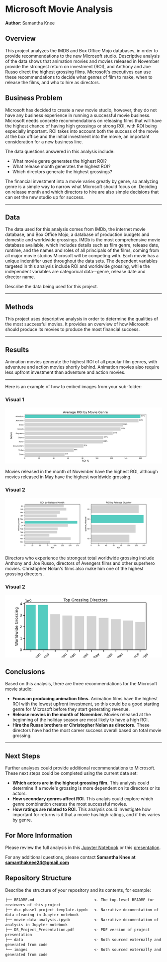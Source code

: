 # Microsoft Movie Analysis

**Author**: Samantha Knee

## Overview

This project analyzes the IMDB and Box Office Mojo databases, in order to provide recommendations to the new Microsoft studio. Descriptive analysis of the data shows that animation movies and movies released in November provide the strongest return on investment (ROI), and Anthony and Joe Russo direct the highest grossing films. Microsoft's executives can use these recommendations to decide what genres of film to make, when to release the films, and who to hire as directors.

## Business Problem

Microsoft has decided to create a new movie studio, however, they do not have any business experience in running a successful movie business. Microsoft needs concrete recommendations on releasing films that will have the highest chance of having high grossings or strong ROI, with ROI being especially important. ROI takes into account both the success of the movie at the box office and the initial investment into the movie, an important consideration for a new business line. 

The data questions answered in this analysis include:
- What movie genre generates the highest ROI?
- What release month generates the highest ROI?
- Which directors generate the highest grossings?

The financial investment into a movie varies greatly by genre, so analyzing genre is a simple way to narrow what Microsoft should focus on. Deciding on release month and which directors to hire are also simple decisions that can set the new studio up for success.

***

## Data

The data used for this analysis comes from IMDb, the internet movie database, and Box Office Mojo, a database of production budgets and domestic and worldwide grossings. IMDb is the most comprehensive movie database available, which includes details such as film genre, release date, runtime, and the names and roles of all principals of the films, coming from all major movie studios Microsoft will be competing with. Each movie has a unique indentifier used throughout the data sets. The dependent variables targeted in this analysis include ROI and worldwide grossing, while the independent variables are categorical data--genre, release date and director name. 

Describe the data being used for this project.

***

## Methods

This project uses descriptive analysis in order to determine the qualities of the most successful movies. It provides an overview of how Microsoft should produce its movies to produce the most financial success. 

***

## Results

Animation movies generate the highest ROI of all popular film genres, with adventure and action movies shortly behind. Animation movies also require less upfront investment than adventure and action movies. 
***

Here is an example of how to embed images from your sub-folder:

### Visual 1
![graph1](./images/ROI_by_genre.png)

Movies released in the month of November have the highest ROI, although movies released in May have the highest worldwide grossing.

### Visual 2
![graph1](./images/ROI_by_release.png)

Directors who experience the strongest total worldwide grossing include Anthony and Joe Russo, directors of Avengers films and other superhero movies. Christopher Nolan's films also make him one of the highest grossing directors.

### Visual 2
![graph1](./images/top_directors.png)


## Conclusions

Based on this analysis, there are three recommendations for the Microsoft movie studio:
* **Focus on producing animation films.** Animation films have the highest ROI with the lowest upfront investment, so this could be a good starting genre for Microsoft before they start generating revenue.
* **Release movies in the month of November.** Movies released at the beginning of the holiday season are most likely to have a high ROI.
* **Hire the Russo brothers or Christopher Nolan as directors.** These directors have had the most career success overall based on total movie grossing.


***
## Next Steps

Further analyses could provide additional recommendations to Microsoft. These next steps could be completed using the current data set:
* **Which actors are in the highest grossing film.** This analysis could determine if a movie's grossing is more dependent on its directors or its actors.
* **How secondary genres affect ROI.** This analyis could explore which genre combination creates the most successful movies.
* **How ratings are related to ROI.** This analysis could investigate how important for returns is it that a movie has high ratings, and if this varies by genre.


## For More Information

Please review the full analysis in this [Jupyter Notebook](./movie-data-analysis.ipynb) or this [presentation](./DS_Project_Presentation.pdf).

For any additional questions, please contact **Samantha Knee at samanthaknee24@gmail.com**

## Repository Structure

Describe the structure of your repository and its contents, for example:

```
├── README.md                           <- The top-level README for reviewers of this project
├── dsc-phase1-project-template.ipynb   <- Narrative documentation of data cleaning in Jupyter notebook
├── movie-data-analysis.ipynb           <- Narrative documentation of analysis in Jupyter notebook
├── DS_Project_Presentation.pdf         <- PDF version of project presentation
├── data                                <- Both sourced externally and generated from code
└── images                              <- Both sourced externally and generated from code
```
